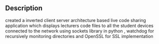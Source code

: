 ## Description
created a inverted client server architecture based live code sharing application which displays lecturers code files to all the student devices connected to the network using sockets library in python , watchdog
for recursively monitoring directories and OpenSSL for SSL implementation

